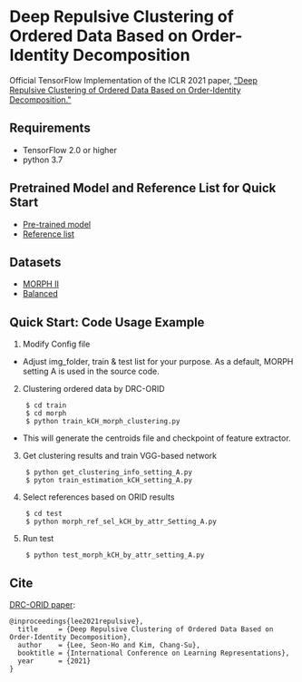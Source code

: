 # Deep Repulsive Clustering of Ordered Data Based on Order-Identity Decomposition
Official TensorFlow Implementation of the ICLR 2021 paper, ["Deep Repulsive Clustering of Ordered Data Based on Order-Identity Decomposition."](https://openreview.net/pdf?id=Yz-XtK5RBxB)

## Requirements
- TensorFlow 2.0 or higher 
- python 3.7


## Pretrained Model and Reference List for Quick Start
- [Pre-trained model](https://drive.google.com/file/d/1GlsU8bS2LeDCuM0aE8A-AeqE6l3UlRfn/view?usp=sharing)
- [Reference list](https://drive.google.com/file/d/18cAlzj-_Kr8gFIYUzCmrgVXu8yjzLoMf/view?usp=sharing)


## Datasets
- [MORPH II](https://ebill.uncw.edu/C20231_ustores/web/classic/product_detail.jsp?PRODUCTID=8) 
- [Balanced](https://github.com/changsukim-ku/order-learning)


## Quick Start: Code Usage Example
1. Modify Config file 
- Adjust img_folder, train & test list for your purpose. As a default, MORPH setting A is used in the source code. 

2. Clustering ordered data by DRC-ORID
```
    $ cd train
    $ cd morph
    $ python train_kCH_morph_clustering.py
```    
- This will generate the centroids file and checkpoint of feature extractor. 

3. Get clustering results and train VGG-based network
```
    $ python get_clustering_info_setting_A.py
    $ pyton train_estimation_kCH_setting_A.py
```
4. Select references based on ORID results
```
    $ cd test
    $ python morph_ref_sel_kCH_by_attr_Setting_A.py
```
5. Run test
```
    $ python test_morph_kCH_by_attr_setting_A.py
```


## Cite

[DRC-ORID paper](https://openreview.net/pdf?id=Yz-XtK5RBxB):

```
@inproceedings{lee2021repulsive},
  title     = {Deep Repulsive Clustering of Ordered Data Based on Order-Identity Decomposition},
  author    = {Lee, Seon-Ho and Kim, Chang-Su},
  booktitle = {International Conference on Learning Representations},
  year      = {2021}
}
```
